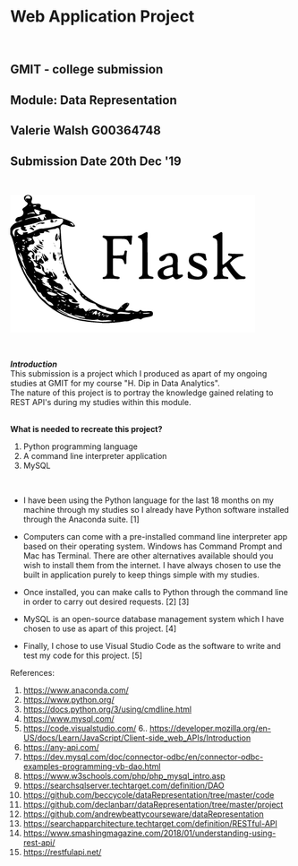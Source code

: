 # Web Application Project

<br>

## GMIT - college submission
## Module: Data Representation
## Valerie Walsh G00364748
## Submission Date 20th Dec '19

<br>

![Flask icon](flask.png)

<br>

<strong><i>Introduction</strong></i>  <br>
This submission is a project which I produced as apart of my ongoing studies at GMIT for my course "H. Dip in Data Analytics".
<br>
The nature of this project is to portray the knowledge gained relating to REST API's during my studies within this module. <br>
<br>

<strong> What is needed to recreate this project? </strong> <br>

<ol>
  <li> Python programming language </li>
  <li> A command line interpreter application </li>
  <li> MySQL </li>
</ol>
<br>

* I have been using the Python language for the last 18 months on my machine through my studies so I already have Python software installed through the Anaconda suite. [1]

* Computers can come with a pre-installed command line interpreter app based on their operating system. Windows has Command Prompt and Mac has Terminal. There are other alternatives available should you wish to install them from the internet. I have always chosen to use the built in application purely to keep things simple with my studies. 

* Once installed, you can make calls to Python through the command line in order to carry out desired requests. [2] [3]

* MySQL is an open-source database management system which I have chosen to use as apart of this project. [4]

* Finally, I chose to use Visual Studio Code as the software to write and test my code for this project. [5]

References:
1. https://www.anaconda.com/
2. https://www.python.org/
3. https://docs.python.org/3/using/cmdline.html
4. https://www.mysql.com/
5. https://code.visualstudio.com/
6.. https://developer.mozilla.org/en-US/docs/Learn/JavaScript/Client-side_web_APIs/Introduction
7. https://any-api.com/
8. https://dev.mysql.com/doc/connector-odbc/en/connector-odbc-examples-programming-vb-dao.html
9. https://www.w3schools.com/php/php_mysql_intro.asp
10. https://searchsqlserver.techtarget.com/definition/DAO
11. https://github.com/beccycole/dataRepresentation/tree/master/code
12. https://github.com/declanbarr/dataRepresentation/tree/master/project
13. https://github.com/andrewbeattycourseware/dataRepresentation
14. https://searchapparchitecture.techtarget.com/definition/RESTful-API
15. https://www.smashingmagazine.com/2018/01/understanding-using-rest-api/
16. https://restfulapi.net/
